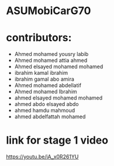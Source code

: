 # ASUMobiCarG70
# contributors:
* Ahmed mohamed yousry labib 
* Ahmed mohamed attia ahmed 
* Ahmed elsayed mohamed mohamed
* ibrahim kamal ibrahim 
* ibrahim gamal abo amira
* Ahmed mohamed abdellatif
* Ahmed mohamed Ibrahim 
* ahmed elsayed mohamed mohamed 
* ahmed abdo elsayed abdo
* ahmed hamdu mahmoud
* ahmed abdelfattah mohamed

# link for stage 1 video
https://youtu.be/iA_x0R261YU

